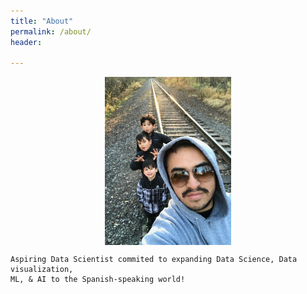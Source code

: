 ```yaml
---
title: "About"
permalink: /about/
header:
  
---
```

<style>
img {
    display: block;
    margin-left: auto;
    margin-right: auto;
}
</style>

<img src="/images/IMG_0378.jpg" style="width:40%">


	Aspiring Data Scientist commited to expanding Data Science, Data visualization, 
	ML, & AI to the Spanish-speaking world!